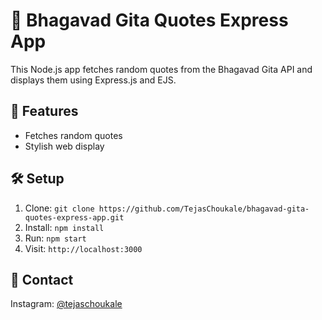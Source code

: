 # 📖 Bhagavad Gita Quotes Express App

This Node.js app fetches random quotes from the Bhagavad Gita API and displays them using Express.js and EJS.

## 🚀 Features

- Fetches random quotes
- Stylish web display

## 🛠️ Setup

1. Clone: `git clone https://github.com/TejasChoukale/bhagavad-gita-quotes-express-app.git`
2. Install: `npm install`
3. Run: `npm start`
4. Visit: `http://localhost:3000`

## 📧 Contact

Instagram: [@tejaschoukale](https://www.instagram.com/tejaschoukale/)
